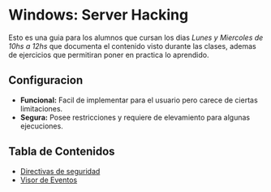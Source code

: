 # Windows: Server Hacking

Esto es una guia para los alumnos que cursan los dias _Lunes y Miercoles de 10hs a 12hs_ que documenta el contenido visto durante las clases, ademas de ejercicios que permitiran poner en practica lo aprendido.

## Configuracion

* __Funcional:__ Facil de implementar para el usuario pero carece de ciertas limitaciones.
* __Segura:__ Posee restricciones y requiere de elevamiento para algunas ejecuciones.

## Tabla de Contenidos

* [Directivas de seguridad](./secpol.md)
* [Visor de Eventos](./eventvwr.md)
